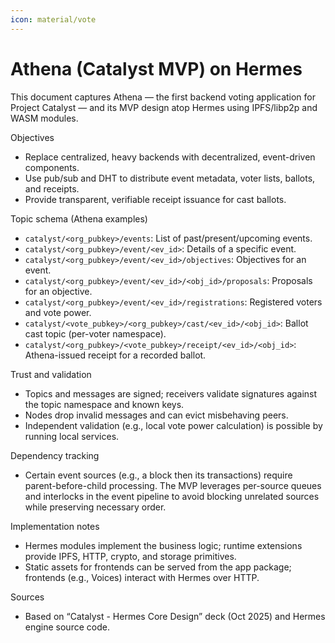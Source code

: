 ```yaml
---
icon: material/vote
---
```


# Athena (Catalyst MVP) on Hermes

This document captures Athena — the first backend voting application for Project Catalyst —
and its MVP design atop Hermes using IPFS/libp2p and WASM modules.

Objectives

* Replace centralized, heavy backends with decentralized, event-driven components.
* Use pub/sub and DHT to distribute event metadata, voter lists, ballots, and receipts.
* Provide transparent, verifiable receipt issuance for cast ballots.

Topic schema (Athena examples)

* `catalyst/<org_pubkey>/events`: List of past/present/upcoming events.
* `catalyst/<org_pubkey>/event/<ev_id>`: Details of a specific event.
* `catalyst/<org_pubkey>/event/<ev_id>/objectives`: Objectives for an event.
* `catalyst/<org_pubkey>/event/<ev_id>/<obj_id>/proposals`: Proposals for an objective.
* `catalyst/<org_pubkey>/event/<ev_id>/registrations`: Registered voters and vote power.
* `catalyst/<vote_pubkey>/<org_pubkey>/cast/<ev_id>/<obj_id>`: Ballot cast topic (per-voter namespace).
* `catalyst/<org_pubkey>/<vote_pubkey>/receipt/<ev_id>/<obj_id>`: Athena-issued receipt for a recorded ballot.

Trust and validation

* Topics and messages are signed; receivers validate signatures against the topic namespace and known keys.
* Nodes drop invalid messages and can evict misbehaving peers.
* Independent validation (e.g., local vote power calculation) is possible by running local services.

Dependency tracking

* Certain event sources (e.g., a block then its transactions) require parent-before-child processing.
  The MVP leverages per-source queues and interlocks in the event pipeline to avoid blocking unrelated sources
  while preserving necessary order.

Implementation notes

* Hermes modules implement the business logic; runtime extensions provide IPFS, HTTP, crypto, and storage primitives.
* Static assets for frontends can be served from the app package; frontends (e.g., Voices) interact with Hermes over HTTP.

Sources

* Based on “Catalyst - Hermes Core Design” deck (Oct 2025) and Hermes engine source code.
